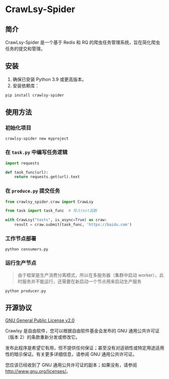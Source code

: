 # CrawLsy-Spider

## 简介
CrawLsy-Spider 是一个基于 Redis 和 RQ 的爬虫任务管理系统，旨在简化爬虫任务的提交和管理。

## 安装
1. 确保已安装 Python 3.9 或更高版本。
2. 安装依赖库：
```bash
pip install crawlsy-spider
```

## 使用方法

### 初始化项目
```shell
crawlsy-spider new myproject
```

### 在 `task.py` 中编写任务逻辑

```python
import requests

def task_func(url):
    return requests.get(url).text
```

### 在 `produce.py` 提交任务
```python
from crawlsy_spider.craw import CrawLsy

from task import task_func  # 导入test函数

with CrawLsy("tests", is_async=True) as craw:
    result = craw.submit(task_func, 'https://baidu.com')
```

### 工作节点部署
```shell
python consumers.py
```

### 运行生产节点

> 由于框架是生产消费分离模式，所以在多服务器（集群中启动 worker），此时服务并不能运行，还需要在新启动一个节点用来启动生产服务

```shell
python producer.py
```

## 开源协议

[GNU General Public License v2.0](LICENSE)

Crawlsy 是自由软件，您可以根据自由软件基金会发布的 GNU 通用公共许可证（版本 2）的条款重新分发或修改它。

发布此程序是希望它有用，但不提供任何保证；甚至没有对适销性或特定用途适用性的暗示保证。有关更多详细信息，请参阅 GNU 通用公共许可证。

您应该已经收到了 GNU 通用公共许可证的副本；如果没有，请参阅 <http://www.gnu.org/licenses/>。